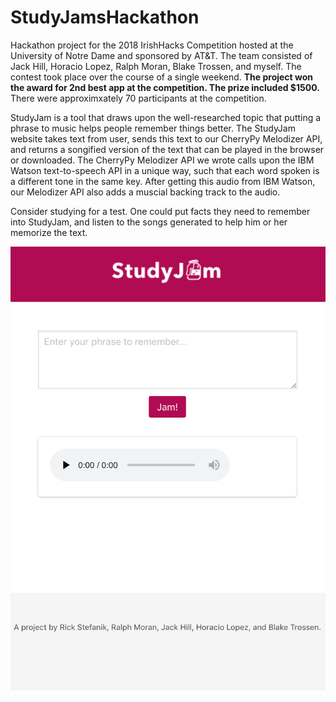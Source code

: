 # StudyJamsHackathon

Hackathon project for the 2018 IrishHacks Competition hosted at the University of Notre Dame and sponsored by AT&T.  The team consisted of Jack Hill, Horacio Lopez, Ralph Moran, Blake Trossen, and myself.  The contest took place over the course of a single weekend.  __The project won the award for 2nd best app at the competition.  The prize included $1500.__  There were approximxately 70 participants at the competition.

StudyJam is a tool that draws upon the well-researched topic that putting a phrase to music helps people remember things better.  The StudyJam website takes text from user, sends this text to our CherryPy Melodizer API, and returns a songified version of the text that can be played in the browser or downloaded.  The CherryPy Melodizer API we wrote calls upon the IBM Watson text-to-speech API in a unique way, such that each word spoken is a different tone in the same key.  After getting this audio from IBM Watson, our Melodizer API also adds a muscial backing track to the audio.

Consider studying for a test.  One could put facts they need to remember into StudyJam, and listen to the songs generated to help him or her memorize the text.





![alt text](https://raw.githubusercontent.com/rickstefanik/StudyJamsHackathon/master/Screen%20Shot%202018-11-04%20at%206.08.25%20PM.png)
